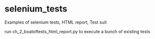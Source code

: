# selenium_tests
Examples of selenium tests, HTML report, Test suit

run ch_2_boatoftests_html_report.py to execute a bunch of existing tests
